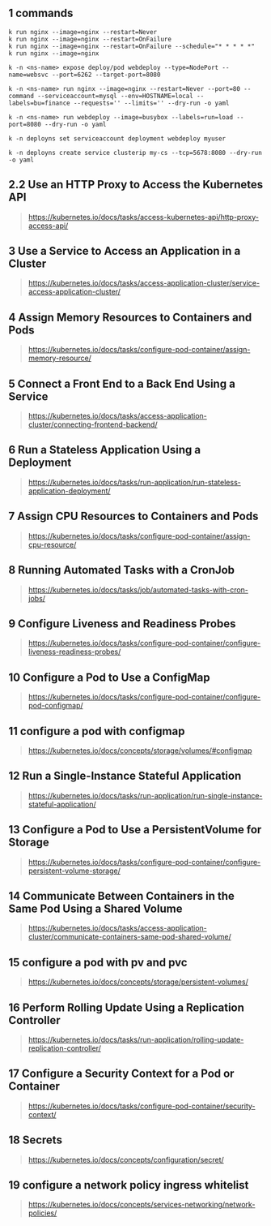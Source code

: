 ## 1 commands
```console
k run nginx --image=nginx --restart=Never
k run nginx --image=nginx --restart=OnFailure
k run nginx --image=nginx --restart=OnFailure --schedule="* * * * *"
k run nginx --image=nginx

k -n <ns-name> expose deploy/pod webdeploy --type=NodePort --name=websvc --port=6262 --target-port=8080

k -n <ns-name> run nginx --image=nginx --restart=Never --port=80 --command --serviceaccount=mysql --env=HOSTNAME=local --labels=bu=finance --requests='' --limits='' --dry-run -o yaml

k -n <ns-name> run webdeploy --image=busybox --labels=run=load --port=8080 --dry-run -o yaml

k -n deployns set serviceaccount deployment webdeploy myuser

k -n deployns create service clusterip my-cs --tcp=5678:8080 --dry-run -o yaml
```

## 2.2 Use an HTTP Proxy to Access the Kubernetes API
>https://kubernetes.io/docs/tasks/access-kubernetes-api/http-proxy-access-api/

## 3 Use a Service to Access an Application in a Cluster
>https://kubernetes.io/docs/tasks/access-application-cluster/service-access-application-cluster/

## 4 Assign Memory Resources to Containers and Pods
>https://kubernetes.io/docs/tasks/configure-pod-container/assign-memory-resource/

## 5 Connect a Front End to a Back End Using a Service
>https://kubernetes.io/docs/tasks/access-application-cluster/connecting-frontend-backend/

## 6 Run a Stateless Application Using a Deployment
>https://kubernetes.io/docs/tasks/run-application/run-stateless-application-deployment/

## 7 Assign CPU Resources to Containers and Pods
>https://kubernetes.io/docs/tasks/configure-pod-container/assign-cpu-resource/

## 8 Running Automated Tasks with a CronJob
>https://kubernetes.io/docs/tasks/job/automated-tasks-with-cron-jobs/

## 9 Configure Liveness and Readiness Probes
>https://kubernetes.io/docs/tasks/configure-pod-container/configure-liveness-readiness-probes/

## 10 Configure a Pod to Use a ConfigMap
>https://kubernetes.io/docs/tasks/configure-pod-container/configure-pod-configmap/

## 11 configure a pod with configmap
>https://kubernetes.io/docs/concepts/storage/volumes/#configmap

## 12 Run a Single-Instance Stateful Application
>https://kubernetes.io/docs/tasks/run-application/run-single-instance-stateful-application/

## 13 Configure a Pod to Use a PersistentVolume for Storage
>https://kubernetes.io/docs/tasks/configure-pod-container/configure-persistent-volume-storage/

## 14 Communicate Between Containers in the Same Pod Using a Shared Volume
>https://kubernetes.io/docs/tasks/access-application-cluster/communicate-containers-same-pod-shared-volume/
## 15 configure a pod with pv and pvc
>https://kubernetes.io/docs/concepts/storage/persistent-volumes/

## 16 Perform Rolling Update Using a Replication Controller
>https://kubernetes.io/docs/tasks/run-application/rolling-update-replication-controller/

## 17 Configure a Security Context for a Pod or Container
>https://kubernetes.io/docs/tasks/configure-pod-container/security-context/

## 18 Secrets
> https://kubernetes.io/docs/concepts/configuration/secret/

## 19 configure a network policy ingress whitelist
>https://kubernetes.io/docs/concepts/services-networking/network-policies/
